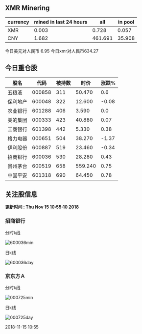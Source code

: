 ## XMR Minering

|currency|mined in last 24 hours|all|in pool|
|---|---|---|---|
|XMR|0.003|0.728|0.057|
|CNY|1.682|461.691|35.908|

今日美元对人民币 6.95	今日xmr对人民币634.27


## 今日重仓股 

|股名|代码|被持数|时价|涨跌%|
|---|---|---|---|---|
|五粮液|000858|311|50.470|0.6|
|保利地产|600048|322|12.600|-0.08|
|农业银行|601288|406|3.590|0.0|
|美的集团|000333|423|40.880|0.07|
|工商银行|601398|442|5.330|0.38|
|格力电器|000651|504|38.270|-1.37|
|伊利股份|600887|519|23.460|-0.34|
|招商银行|600036|530|28.280|0.43|
|贵州茅台|600519|658|559.240|0.75|
|中国平安|601318|690|64.450|0.78|

## 关注股信息
**更新时间 : Thu Nov 15 10:55:10 2018**
### 招商银行 
分时k线

![600036min](http://image.sinajs.cn/newchart/min/n/sh600036.gif)

日k线

![600036day](http://image.sinajs.cn/newchart/daily/n/sh600036.gif)

### 京东方Ａ 
分时k线

![000725min](http://image.sinajs.cn/newchart/min/n/sz000725.gif)

日k线

![000725day](http://image.sinajs.cn/newchart/daily/n/sz000725.gif)

2018-11-15 10:55